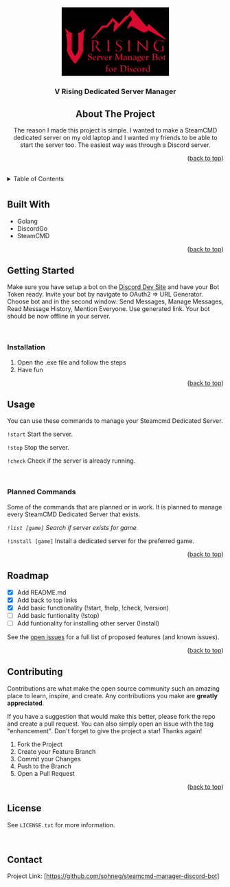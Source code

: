 <!-- Improved compatibility of back to top link: See: https://github.com/othneildrew/Best-README-Template/pull/73 -->

<a name="readme-top"></a>

<br />
<div align="center">
  <a href="./img/smdb.jpg">
    <img src="./img/smdb.jpg" alt="Logo" width="250" height="auto">
  </a>

  <h3 align="center">V Rising Dedicated Server Manager</h3>

<!-- ABOUT THE PROJECT -->

## About The Project

The reason I made this project is simple. I wanted to make a SteamCMD dedicated server on my old laptop and I wanted my friends to be able to start the server too. The easiest way was through a Discord server.

<p align="right">(<a href="#readme-top">back to top</a>)</p>
</div>

<div>
<br />

<!-- TABLE OF CONTENTS -->
<details>
  <summary>Table of Contents</summary>
  <ol>
    <li>
      <a href="#about-the-project">Built With</a>
      </ul>
    </li>
    <li>
      <a href="#getting-started">Getting Started</a>
      <ul>
        <li><a href="#installation">Installation</a></li>
      </ul>
    </li>
    <li><a href="#usage">Usage</a></li>
    <li><a href="#roadmap">Roadmap</a></li>
    <li><a href="#contributing">Contributing</a></li>
    <li><a href="#license">License</a></li>
    <li><a href="#contact">Contact</a></li>
  </ol>
</details>

#

## Built With

- Golang
- DiscordGo
- SteamCMD

<p align="right">(<a href="#readme-top">back to top</a>)</p>

## Getting Started

Make sure you have setup a bot on the <a href="https://discord.com/developers/applications">Discord Dev Site</a> and have your Bot Token ready. Invite your bot by navigate to OAuth2 => URL Generator. Choose bot and in the second window: Send Messages, Manage Messages, Read Message History, Mention Everyone. Use generated link. Your bot should be now offline in your server.

<br/>

### Installation

1. Open the .exe file and follow the steps
2. Have fun

<p align="right">(<a href="#readme-top">back to top</a>)</p>

<!-- USAGE EXAMPLES -->

## Usage

You can use these commands to manage your Steamcmd Dedicated Server.

`!start`
Start the server.

`!stop`
Stop the server.

`!check`
Check if the server is already running.

<br />

### Planned Commands

Some of the commands that are planned or in work. It is planned to manage every SteamCMD Dedicated Server that exists.

_`!list [game]`
Search if server exists for game._

`!install [game]`
Install a dedicated server for the preferred game.

<p align="right">(<a href="#readme-top">back to top</a>)</p>

<!-- ROADMAP -->

## Roadmap

- [x] Add README.md
- [x] Add back to top links
- [x] Add basic functionality (!start, !help, !check, !version)
- [ ] Add basic funtionality (!stop)
- [ ] Add funtionality for installing other server (!install)

See the [open issues](https://github.com/sohneg/steamcmd-manager-discord-bot/issues) for a full list of proposed features (and known issues).

<p align="right">(<a href="#readme-top">back to top</a>)</p>

<!-- CONTRIBUTING -->

## Contributing

Contributions are what make the open source community such an amazing place to learn, inspire, and create. Any contributions you make are **greatly appreciated**.

If you have a suggestion that would make this better, please fork the repo and create a pull request. You can also simply open an issue with the tag "enhancement".
Don't forget to give the project a star! Thanks again!

1. Fork the Project
2. Create your Feature Branch
3. Commit your Changes
4. Push to the Branch
5. Open a Pull Request

<p align="right">(<a href="#readme-top">back to top</a>)</p>

<!-- LICENSE -->

## License

See `LICENSE.txt` for more information.

<br/>

<!-- CONTACT -->

## Contact

Project Link: [https://github.com/sohneg/steamcmd-manager-discord-bot]
